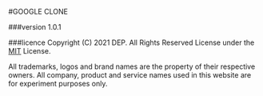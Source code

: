 #GOOGLE CLONE


###version
1.0.1

###licence
Copyright (C) 2021 DEP. All Rights Reserved
License under the [MIT](License.txt) License.

All trademarks, logos and brand names are the property of their respective owners. All company, product and service names used in this website are for experiment purposes only.